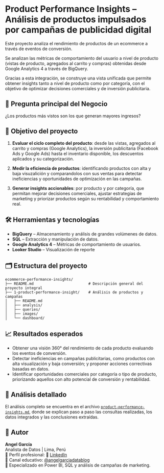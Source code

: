 # Product Performance Insights – Análisis de productos impulsados por campañas de publicidad digital

Este proyecto analiza el rendimiento de productos de un ecommerce a través de eventos de conversión.

Se analizan las métricas de comportamiento del usuario a nivel de producto (vistas de producto, agregados al carrito y compras) obtenidas desde Google Analytics 4 a través de BigQuery.

Gracias a esta integración, se construye una vista unificada que permite obtener insights tanto a nivel de producto como por categoría, 
con el objetivo de optimizar decisiones comerciales y de inversión publicitaria.

## 📍 Pregunta principal del Negocio
¿Los productos más vistos son los que generan mayores ingresos?


## 🎯 Objetivo del proyecto
1. **Evaluar el ciclo completo del producto**: desde las vistas,  agregados al carrito y compras (Google Analytics), 
la inversión publicitaria (Facebook Ads y Google Ads) hasta el inventario disponible, los descuentos aplicados y su categorización.

2. **Medir la eficiencia de productos**: identificando productos con alta y baja visuzalición y comparandolos con sus ventas para detectar ineficiencias y oportunidades de optimización en las campañas.

3. **Generar insights accionables**: por producto y por categoría, que permitan mejorar decisiones comerciales, ajustar estrategias de marketing y priorizar productos según su rentabilidad y comportamiento real.


## 🛠️ Herramientas y tecnologías

- **BigQuery** – Almacenamiento y análisis de grandes volúmenes de datos.
- **SQL** – Extracción y manipulación de datos.
- **Google Analytics 4** – Métricas de comportamiento de usuarios.
- **Looker Studio** – Visualización de reporte

## 🗂️ Estructura del proyecto
```plaintext
ecommerce-performance-insights/
├── README.md                         # Descripción general del proyecto integral
├── 1-product-performance-insight/    # Análisis de productos y campañas
│   ├── README.md                      
│   ├── analysis/
│   ├── queries/
│   ├── images/
│   └── dashboard/
```


## 📈 Resultados esperados

- Obtener una visión 360° del rendimiento de cada producto evaluando los eventos de conversión.
- Detectar ineficiencias en campañas publicitarias, como productos con alta visualización y baja conversión; y proponer acciones correctivas basadas en datos.
- Identificar oportunidades comerciales por categoría o tipo de producto, priorizando aquellos con alto potencial de conversión y rentabilidad.


## 📓 Análisis detallado 

El análisis completo se encuentra en el archivo [`product-performance-insights.md`](product-performance-insights/analisis), donde se explican paso a paso las consultas realizadas, los datos integrados y las conclusiones extraídas.



## 👤 Autor

**Angel García**  
Analista de Datos | Lima, Perú  
👤 Perfil profesional: 🔗 [LinkedIn](https://www.linkedin.com/in/angelgarciachanga)  
🎥 Canal educativo: [@angelgarciadatablog](https://youtube.com/@angelgarciadatablog)  
💼 Especializado en Power BI, SQL y análisis de campañas de marketing.  


